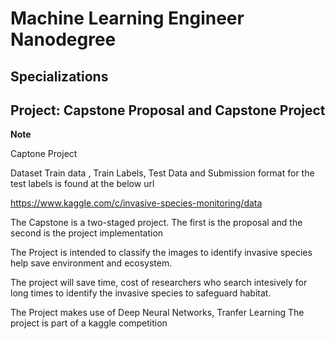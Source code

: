 # Machine Learning Engineer Nanodegree
## Specializations
## Project: Capstone Proposal and Capstone Project

**Note**

Captone Project

Dataset
Train data , Train Labels, Test Data and Submission format for the test labels is found at the below url

https://www.kaggle.com/c/invasive-species-monitoring/data

The Capstone is a two-staged project. The first is the proposal and the second is the project implementation 

The Project is intended to classify the images to identify invasive species help save environment and ecosystem.

The project will save time, cost of researchers who search intesively for long times to identify the invasive species to safeguard habitat.

The Project makes use of Deep Neural Networks, Tranfer Learning
The project is part of a kaggle competition


